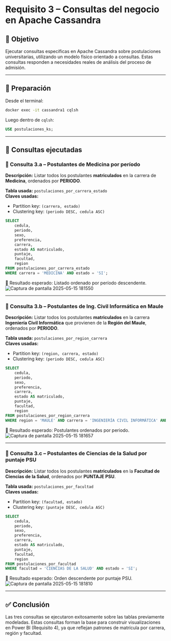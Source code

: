 # Requisito 3 – Consultas del negocio en Apache Cassandra

## 🎯 Objetivo

Ejecutar consultas específicas en Apache Cassandra sobre postulaciones universitarias, utilizando un modelo físico orientado a consultas. Estas consultas responden a necesidades reales de análisis del proceso de admisión.

---

## 🧩 Preparación

Desde el terminal:

```bash
docker exec -it cassandra1 cqlsh
```

Luego dentro de `cqlsh`:

```sql
USE postulaciones_ks;
```

---

## 🧪 Consultas ejecutadas

### 🔸 Consulta 3.a – Postulantes de Medicina por período

**Descripción:** Listar todos los postulantes **matriculados** en la carrera de **Medicina**, ordenados por **PERIODO**.

**Tabla usada:** `postulaciones_por_carrera_estado`  
**Claves usadas:**  
- Partition key: `(carrera, estado)`
- Clustering key: `(periodo DESC, cedula ASC)`

```sql
SELECT
    cedula,
    periodo,
    sexo,
    preferencia,
    carrera,
    estado AS matriculado,
    puntaje,
    facultad,
    region
FROM postulaciones_por_carrera_estado
WHERE carrera = 'MEDICINA' AND estado = 'SI';
```

📌 Resultado esperado: Listado ordenado por período descendente.
![Captura de pantalla 2025-05-15 181550](https://github.com/user-attachments/assets/ce5f38a0-92f5-4d99-85e8-7d9088cbda21)

---

### 🔸 Consulta 3.b – Postulantes de Ing. Civil Informática en Maule

**Descripción:** Listar todos los postulantes **matriculados** en la carrera **Ingeniería Civil Informática** que provienen de la **Región del Maule**, ordenados por **PERIODO**.

**Tabla usada:** `postulaciones_por_region_carrera`  
**Claves usadas:**  
- Partition key: `(region, carrera, estado)`
- Clustering key: `(periodo DESC, cedula ASC)`

```sql
SELECT
    cedula,
    periodo,
    sexo,
    preferencia,
    carrera,
    estado AS matriculado,
    puntaje,
    facultad,
    region
FROM postulaciones_por_region_carrera
WHERE region = 'MAULE' AND carrera = 'INGENIERÍA CIVIL INFORMÁTICA' AND estado = 'SI';
```

📌 Resultado esperado: Postulantes ordenados por periodo.
![Captura de pantalla 2025-05-15 181657](https://github.com/user-attachments/assets/6ac39828-36eb-4fcb-8fb2-51bf8fc15005)

---

### 🔸 Consulta 3.c – Postulantes de Ciencias de la Salud por puntaje PSU

**Descripción:** Listar todos los postulantes **matriculados** en la **Facultad de Ciencias de la Salud**, ordenados por **PUNTAJE PSU**.

**Tabla usada:** `postulaciones_por_facultad`  
**Claves usadas:**  
- Partition key: `(facultad, estado)`
- Clustering key: `(puntaje DESC, cedula ASC)`

```sql
SELECT
    cedula,
    periodo,
    sexo,
    preferencia,
    carrera,
    estado AS matriculado,
    puntaje,
    facultad,
    region
FROM postulaciones_por_facultad
WHERE facultad = 'CIENCIAS DE LA SALUD' AND estado = 'SI';
```

📌 Resultado esperado: Orden descendente por puntaje PSU.
![Captura de pantalla 2025-05-15 181810](https://github.com/user-attachments/assets/4dd7a79f-29a1-45e1-999d-a3565a783689)

---

## ✅ Conclusión

Las tres consultas se ejecutaron exitosamente sobre las tablas previamente modeladas. Estas consultas forman la base para construir visualizaciones en Power BI (Requisito 4), ya que reflejan patrones de matrícula por carrera, región y facultad.
